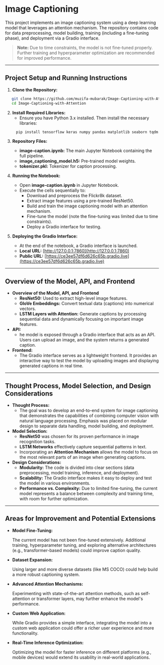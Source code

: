 # Image Captioning 

This project implements an image captioning system using a deep learning model that leverages an attention mechanism. The repository contains code for data preprocessing, model building, training (including a fine-tuning phase), and deployment via a Gradio interface.

> **Note:** Due to time constraints, the model is not fine-tuned properly. Further training and hyperparameter optimization are recommended for improved performance.

---

## Project Setup and Running Instructions

1. **Clone the Repository:**
```bash
   git clone https://github.com/muzifa-mubarak/Image-Captioning-with-Attention.git
   cd Image-Captioning-with-Attention
```

2. **Install Required Libraries:**
   - Ensure you have Python 3.x installed. Then install the necessary libraries:
```bash
     pip install tensorflow keras numpy pandas matplotlib seaborn tqdm gradio
```
3. **Repository Files:**
   - **image-caption.ipynb:** The main Jupyter Notebook containing the full pipeline.
   - **image_captioning_model.h5:** Pre-trained model weights.
   - **tokenizer.pkl:** Tokenizer for caption processing.

4. **Running the Notebook:**
   - Open **image-caption.ipynb** in Jupyter Notebook.
   - Execute the cells sequentially to:
       * Download and preprocess the Flickr8k dataset.
       * Extract image features using a pre-trained ResNet50.
       * Build and train the image captioning model with an attention mechanism.
       * Fine-tune the model (note the fine-tuning was limited due to time constraints).
       * Deploy a Gradio interface for testing.
5. **Deploying the Gradio Interface:**
   - At the end of the notebook, a Gradio interface is launched.
   - **Local URL:** [http://127.0.0.1:7860](http://127.0.0.1:7860)
   - **Public URL:** [https://ce3ee57df6d626c65b.gradio.live](https://ce3ee57df6d626c65b.gradio.live)

___
## Overview of the Model, API, and Frontend
- **Overview of the Model, API, and Frontend**
    - **ResNet50:** Used to extract high-level image features.
    - **GloVe Embeddings:** Convert textual data (captions) into numerical vectors.
    - **LSTM Layers with Attention:** Generate captions by processing sequential data and dynamically focusing on important image features.
- **API:**
    - he model is exposed through a Gradio interface that acts as an API. Users can upload an image, and the system returns a generated caption.
- **Frontend:**
    - The Gradio interface serves as a lightweight frontend. It provides an interactive way to test the model by uploading images and displaying generated captions in real time.

---
## Thought Process, Model Selection, and Design Considerations
- **Thought Process:**
    - The goal was to develop an end-to-end system for image captioning that demonstrates the capabilities of combining computer vision with natural language processing. Emphasis was placed on modular design to separate data handling, model building, and deployment.
- **Model Selection:**
    - **ResNet50** was chosen for its proven performance in image recognition tasks.
    - **LSTM Networks** effectively capture sequential patterns in text.
    - Incorporating an **Attention Mechanism** allows the model to focus on the most relevant parts of an image when generating captions.
- **Design Considerations:**
    - **Modularity:** The code is divided into clear sections (data preprocessing, model training, inference, and deployment).
    - **Scalability:** The Gradio interface makes it easy to deploy and test the model in various environments.
    - **Performance vs. Complexity:** Due to limited fine-tuning, the current model represents a balance between complexity and training time, with room for further optimization.
---
## Areas for Improvement and Potential Extensions
- **Model Fine-Tuning:**
<ul>The current model has not been fine-tuned extensively. Additional training, hyperparameter tuning, and exploring alternative architectures (e.g., transformer-based models) could improve caption quality.</ul>

- **Dataset Expansion:**
<ul>Using larger and more diverse datasets (like MS COCO) could help build a more robust captioning system.</ul>

- **Advanced Attention Mechanisms:**
<ul>Experimenting with state-of-the-art attention methods, such as self-attention or transformer layers, may further enhance the model's performance.</ul>

- **Custom Web Application:**
<ul>While Gradio provides a simple interface, integrating the model into a custom web application could offer a richer user experience and more functionality.</ul>

- **Real-Time Inference Optimization:**
<ul>Optimizing the model for faster inference on different platforms (e.g., mobile devices) would extend its usability in real-world applications.</ul>



